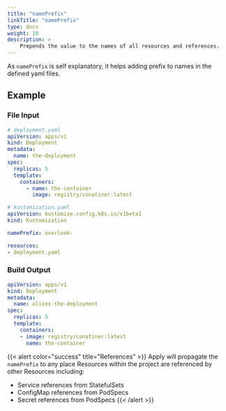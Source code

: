 ```yaml
---
title: "namePrefix"
linkTitle: "namePrefix"
type: docs
weight: 10
description: >
    Prepends the value to the names of all resources and references.
---
```


As `namePrefix` is self explanatory, it helps adding prefix to names in the defined yaml files.

## Example

### File Input

```yaml
# deployment.yaml
apiVersion: apps/v1
kind: Deployment
metadata:
  name: the-deployment
spec:
  replicas: 5
  template:
    containers:
      - name: the-container
        image: registry/conatiner:latest
```

```yaml
# kustomization.yaml
apiVersion: kustomize.config.k8s.io/v1beta1
kind: Kustomization

namePrefix: overlook-

resources:
- deployment.yaml

```

### Build Output

```yaml
apiVersion: apps/v1
kind: Deployment
metadata:
  name: alices-the-deployment
spec:
  replicas: 5
  template:
    containers:
    - image: registry/conatiner:latest
      name: the-container
```

{{< alert color="success" title="References" >}}
Apply will propagate the `namePrefix` to any place Resources within the project are referenced by other Resources
including:

- Service references from StatefulSets
- ConfigMap references from PodSpecs
- Secret references from PodSpecs
{{< /alert >}}